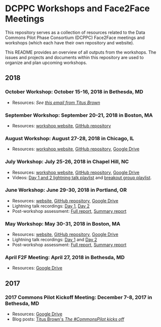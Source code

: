 # DCPPC Workshops and Face2Face Meetings

This repository serves as a collection of resources related to the Data Commons Pilot Phase Consortium (DCPPC) 
Face2Face meetings and workshops (which each have their own repository and website). 

This README provides an overview of all outputs from the workshops.
The issues and projects and documents within this repository are used to organize and plan upcoming workshops.

## 2018 

### October Workshop: October 15-16, 2018 in Bethesda, MD
* Resources: _See [this email from Titus Brown](https://dcppc.groups.io/g/leads/message/184)_ 
 
### September Workshop: September 20-21, 2018 in Boston, MA 
* Resources: [workshop website](http://nih-data-commons.us/2018-september-workshop/), [GitHub repository](https://github.com/dcppc/2018-september-workshop)

### August Workshop: August 27-28, 2018 in Chicago, IL
* Resources: [workshop website](http://nih-data-commons.us/2018-august-workshop/), [GitHub repository](https://github.com/dcppc/2018-august-workshop), [Google Drive](https://drive.google.com/drive/u/0/folders/16oNTuVSPMa4sjCRUG1q60DpoFi43GRn2) 

### July Workshop: July 25-26, 2018 in Chapel Hill, NC 
* Resources: [workshop website](http://nih-data-commons.us/2018-july-workshop/), [GitHub repository](https://github.com/dcppc/2018-july-workshop), [Google Drive](https://drive.google.com/drive/u/0/folders/1Ues8Pa_xV6Vvbg0-4uBuK_5EBefDkEEK) 
* Videos: [Day 1 and 2 lightning talk playlist](https://archive.org/details/2018-july-workshop-lightningtalks) and [breakout group playlist](https://archive.org/details/2018-august-workshopbreakoutgroups). 

### June Workshop: June 29-30, 2018 in Portland, OR
* Resources:  [website](http://nih-data-commons.us/2018-june-workshop/), [GitHub repository](https://github.com/dcppc/2018-june-workshop), [Google Drive](https://drive.google.com/drive/u/0/folders/19oA9Us4-2ev3UeKDYN1d2D9UjNNS7llk)
* Lightning talk recordings: [Day 1](https://archive.org/details/13TeamXenonCharlieWhicherJune2018), [Day 2](https://archive.org/details/June2018DCPPCworkshoptalksday1)
* Post-workshop assessment: [Full report](https://pilot.nihdatacommons.us/internal/Assessment/2018-June-Report-Full/), [Summary report](https://pilot.nihdatacommons.us/internal/Assessment/2018-June-Report-Summary/)

### May Workshop: May 30-31, 2018 in Boston, MA
* Resources: [website](http://nih-data-commons.us/2018-may-workshop/), [GitHub repository](https://github.com/dcppc/2018-may-workshop), [Google Drive](https://drive.google.com/drive/u/0/folders/1t9mLxGfNEOny220snt5I2xDVxuIM-AUY)
* Lightning talk recordings: [Day 1](https://archive.org/details/commonspilot-may2018workshop-day01) and [Day 2](https://archive.org/details/commonspilot-may2018workshop-day02)
* Post-workshop assessment: [Full report](https://pilot.nihdatacommons.us/internal/Assessment/2018-May-Report-Full/), [Summary report](https://pilot.nihdatacommons.us/internal/Assessment/2018-May-Report-Summary/)

### April F2F Meeting: April 27, 2018 in Bethesda, MD
* Resources: [Google Drive](https://drive.google.com/drive/u/0/folders/1c5mV8_YeURKnlpGVQeZwuz5a1E3kk-n8)

## 2017

### 2017 Commons Pilot Kickoff Meeting: December 7-8, 2017 in Bethesda, MD
* Resources: [Google Drive](https://drive.google.com/drive/u/0/folders/1GyIlC-LrW31-OmEU_Rz3PTQTDG54R1Ne)
* Blog posts: [Titus Brown's _The #CommonsPilot kicks off_](http://ivory.idyll.org/blog/2017-commonspilot-kickoff.html)

